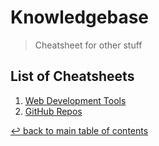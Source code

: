 # Knowledgebase
> Cheatsheet for other stuff

## List of Cheatsheets

1. [Web Development Tools](web-development-tools.md)
1. [GitHub Repos](github-repos.md)

[↩ back to main table of contents](../README.md#main-table-of-contents)
